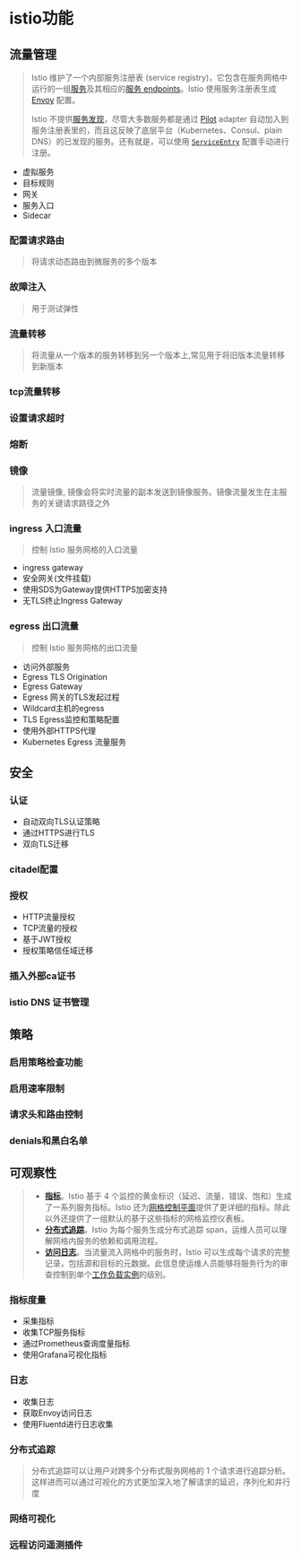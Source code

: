 # istio功能

## 流量管理

> Istio 维护了一个内部服务注册表 (service registry)，它包含在服务网格中运行的一组[服务](https://istio.io/zh/docs/reference/glossary/#service)及其相应的[服务 endpoints](https://istio.io/zh/docs/reference/glossary/#service-endpoint)。Istio 使用服务注册表生成 [Envoy](https://istio.io/zh/docs/reference/glossary/#envoy) 配置。
>
> Istio 不提供[服务发现](https://en.wikipedia.org/wiki/Service_discovery)，尽管大多数服务都是通过 [Pilot](https://istio.io/zh/docs/reference/glossary/#pilot) adapter 自动加入到服务注册表里的，而且这反映了底层平台（Kubernetes、Consul、plain DNS）的已发现的服务。还有就是，可以使用 [`ServiceEntry`](https://istio.io/zh/docs/concepts/traffic-management/#service-entries) 配置手动进行注册。

* 虚拟服务
* 目标规则
* 网关
* 服务入口
* Sidecar



### 配置请求路由

> 将请求动态路由到微服务的多个版本

### 故障注入

> 用于测试弹性

### 流量转移

> 将流量从一个版本的服务转移到另一个版本上,常见用于将旧版本流量转移到新版本

### tcp流量转移



### 设置请求超时

### 熔断

### 镜像

> 流量镜像, 镜像会将实时流量的副本发送到镜像服务。镜像流量发生在主服务的关键请求路径之外

### ingress 入口流量

> 控制 Istio 服务网格的入口流量

* ingress gateway
* 安全网关(文件挂载)
* 使用SDS为Gateway提供HTTPS加密支持
* 无TLS终止Ingress Gateway 

### egress 出口流量

> 控制 Istio 服务网格的出口流量

* 访问外部服务
* Egress TLS Origination
* Egress Gateway
* Egress 网关的TLS发起过程
* Wildcard主机的egress
* TLS Egress监控和策略配置
* 使用外部HTTPS代理
* Kubernetes Egress 流量服务 

## 安全

### 认证

* 自动双向TLS认证策略
* 通过HTTPS进行TLS
* 双向TLS迁移

### citadel配置

### 授权

* HTTP流量授权
* TCP流量的授权
* 基于JWT授权
* 授权策略信任域迁移



### 插入外部ca证书

### istio DNS 证书管理

## 策略

### 启用策略检查功能

### 启用速率限制

### 请求头和路由控制

### denials和黑白名单

## 可观察性

>- [**指标**](https://istio.io/latest/zh/docs/concepts/observability/#metrics)。Istio 基于 4 个监控的黄金标识（延迟、流量、错误、饱和）生成了一系列服务指标。Istio 还为[网格控制平面](https://istio.io/latest/zh/docs/ops/deployment/architecture/)提供了更详细的指标。除此以外还提供了一组默认的基于这些指标的网格监控仪表板。
>- [**分布式追踪**](https://istio.io/latest/zh/docs/concepts/observability/#distributed-traces)。Istio 为每个服务生成分布式追踪 span，运维人员可以理解网格内服务的依赖和调用流程。
>- [**访问日志**](https://istio.io/latest/zh/docs/concepts/observability/#access-logs)。当流量流入网格中的服务时，Istio 可以生成每个请求的完整记录，包括源和目标的元数据。此信息使运维人员能够将服务行为的审查控制到单个[工作负载实例](https://istio.io/latest/zh/docs/reference/glossary/#workload-instance)的级别。

### 指标度量

* 采集指标
* 收集TCP服务指标
* 通过Prometheus查询度量指标
* 使用Grafana可视化指标

### 日志

* 收集日志
* 获取Envoy访问日志
* 使用Fluentd进行日志收集



### 分布式追踪

> 分布式追踪可以让用户对跨多个分布式服务网格的 1 个请求进行追踪分析。这样进而可以通过可视化的方式更加深入地了解请求的延迟，序列化和并行度

### 网络可视化

### 远程访问遥测插件


